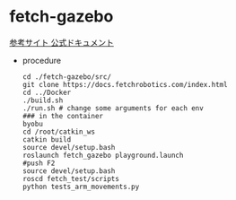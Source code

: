 # fetch-gazebo
[参考サイト 公式ドキュメント](https://docs.fetchrobotics.com/index.html)
- procedure
  ```
  cd ./fetch-gazebo/src/
  git clone https://docs.fetchrobotics.com/index.html
  cd ../Docker
  ./build.sh
  ./run.sh # change some arguments for each env
  ### in the container
  byobu
  cd /root/catkin_ws
  catkin build
  source devel/setup.bash
  roslaunch fetch_gazebo playground.launch
  #push F2
  source devel/setup.bash
  roscd fetch_test/scripts
  python tests_arm_movements.py
  ```
